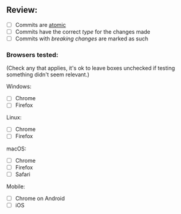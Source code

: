 ## Review:
- [ ] Commits are [atomic](https://seesparkbox.com/foundry/atomic_commits_with_git)
- [ ] Commits have the correct *type* for the changes made
- [ ] Commits with *breaking changes* are marked as such

### Browsers tested:
(Check any that applies, it's ok to leave boxes unchecked if testing something didn't seem relevant.)

Windows:
- [ ] Chrome
- [ ] Firefox

Linux:
- [ ] Chrome
- [ ] Firefox

macOS:
- [ ] Chrome
- [ ] Firefox
- [ ] Safari

Mobile:
- [ ] Chrome on Android
- [ ] iOS
